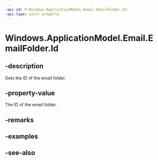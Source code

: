 ----api-id: P:Windows.ApplicationModel.Email.EmailFolder.Id
-api-type: winrt property
---<!-- Property syntaxpublic string Id { get; }--># Windows.ApplicationModel.Email.EmailFolder.Id## -descriptionGets the ID of the email folder.## -property-valueThe ID of the email folder.## -remarks## -examples## -see-also